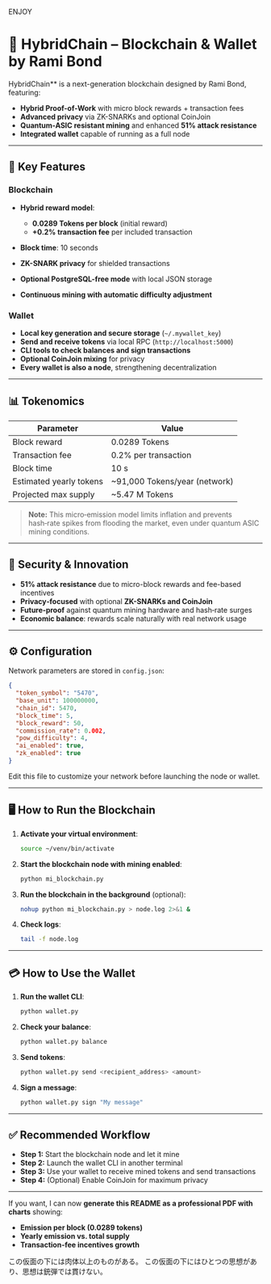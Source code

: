 ENJOY

# 🚀 HybridChain – Blockchain & Wallet by Rami Bond

HybridChain** is a next-generation blockchain designed by Rami Bond, featuring:

* **Hybrid Proof-of-Work** with micro block rewards + transaction fees
* **Advanced privacy** via ZK-SNARKs and optional CoinJoin
* **Quantum-ASIC resistant mining** and enhanced **51% attack resistance**
* **Integrated wallet** capable of running as a full node

---

## 🌟 Key Features

### **Blockchain**

* **Hybrid reward model**:

  * **0.0289 Tokens per block** (initial reward)
  * **+0.2% transaction fee** per included transaction
* **Block time**: 10 seconds
* **ZK-SNARK privacy** for shielded transactions
* **Optional PostgreSQL-free mode** with local JSON storage
* **Continuous mining with automatic difficulty adjustment**

### **Wallet**

* **Local key generation and secure storage** (`~/.mywallet_key`)
* **Send and receive tokens** via local RPC (`http://localhost:5000`)
* **CLI tools to check balances and sign transactions**
* **Optional CoinJoin mixing** for privacy
* **Every wallet is also a node**, strengthening decentralization

---

## 📊 Tokenomics

| Parameter               | Value                          |
| ----------------------- | ------------------------------ |
| Block reward            | 0.0289 Tokens                  |
| Transaction fee         | 0.2% per transaction           |
| Block time              | 10 s                           |
| Estimated yearly tokens | \~91,000 Tokens/year (network) |
| Projected max supply    | \~5.47 M Tokens                |

> **Note:** This micro‑emission model limits inflation and prevents hash‑rate spikes from flooding the market, even under quantum ASIC mining conditions.

---

## 🔐 Security & Innovation

* **51% attack resistance** due to micro-block rewards and fee-based incentives
* **Privacy‑focused** with optional **ZK-SNARKs and CoinJoin**
* **Future‑proof** against quantum mining hardware and hash‑rate surges
* **Economic balance**: rewards scale naturally with real network usage

---

## ⚙️ Configuration

Network parameters are stored in `config.json`:

```json
{
  "token_symbol": "5470",
  "base_unit": 100000000,
  "chain_id": 5470,
  "block_time": 5,
  "block_reward": 50,
  "commission_rate": 0.002,
  "pow_difficulty": 4,
  "ai_enabled": true,
  "zk_enabled": true
}
```

Edit this file to customize your network before launching the node or wallet.

---

## 🖥️ How to Run the Blockchain

1. **Activate your virtual environment**:

   ```bash
   source ~/venv/bin/activate
   ```

2. **Start the blockchain node with mining enabled**:

   ```bash
   python mi_blockchain.py
   ```

3. **Run the blockchain in the background** (optional):

   ```bash
   nohup python mi_blockchain.py > node.log 2>&1 &
   ```

4. **Check logs**:

   ```bash
   tail -f node.log
   ```

---

## 💳 How to Use the Wallet

1. **Run the wallet CLI**:

   ```bash
   python wallet.py
   ```

2. **Check your balance**:

   ```bash
   python wallet.py balance
   ```

3. **Send tokens**:

   ```bash
   python wallet.py send <recipient_address> <amount>
   ```

4. **Sign a message**:

   ```bash
   python wallet.py sign "My message"
   ```

---

## ✅ Recommended Workflow

* **Step 1:** Start the blockchain node and let it mine
* **Step 2:** Launch the wallet CLI in another terminal
* **Step 3:** Use your wallet to receive mined tokens and send transactions
* **Step 4:** (Optional) Enable CoinJoin for maximum privacy

---

If you want, I can now **generate this README as a professional PDF with charts** showing:

* **Emission per block (0.0289 tokens)**
* **Yearly emission vs. total supply**
* **Transaction-fee incentives growth**

この仮面の下には肉体以上のものがある。
この仮面の下にはひとつの思想があり、思想は銃弾では貫けない。
